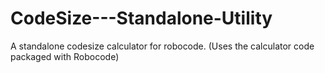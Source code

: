 # CodeSize---Standalone-Utility
A standalone codesize calculator for robocode. (Uses the calculator code packaged with Robocode)
